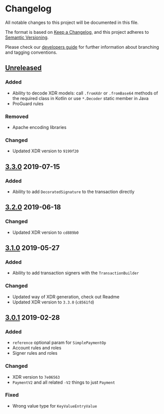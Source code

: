 # Changelog
All notable changes to this project will be documented in this file.

The format is based on [Keep a Changelog](https://keepachangelog.com/en/1.0.0/),
and this project adheres to [Semantic Versioning](https://semver.org/spec/v2.0.0.html).

Please check our [developers guide](https://gitlab.com/tokend/developers-guide)
for further information about branching and tagging conventions.

## [Unreleased]

### Added
- Ability to decode XDR models: call `.fromXdr` or `.fromBase64` methods
of the required class in Kotlin or use `*.Decoder` static member in Java
- ProGuard rules

### Removed
- Apache encoding libraries

### Changed
- Updated XDR version to `9199f20`

## [3.3.0] 2019-07-15

### Added
- Ability to add `DecoratedSignature` to the transaction directly

## [3.2.0] 2019-06-18

### Changed
- Updated XDR version to `cd889b0`

## [3.1.0] 2019-05-27

### Added
- Ability to add transaction signers with the `TransactionBuilder`

### Changed
- Updated way of XDR generation, check out Readme
- Updated XDR version to `3.3.0` (`c8561fd`)

## [3.0.1] 2019-02-28

### Added
- `reference` optional param for `SimplePaymentOp`
- Account rules and roles
- Signer rules and roles

### Changed
- XDR version to `7e06563`
- `PaymentV2` and all related `-V2` things to just `Payment`

### Fixed
- Wrong value type for `KeyValueEntryValue`

[3.0.1]: https://github.com/tokend/kotlin-wallet/compare/1.0.13...3.0.1
[3.1.0]: https://github.com/tokend/kotlin-wallet/compare/3.0.1...3.1.0
[3.2.0]: https://github.com/tokend/kotlin-wallet/compare/3.1.0...3.2.0
[3.3.0]: https://github.com/tokend/kotlin-wallet/compare/3.2.0...3.3.0
[Unreleased]: https://github.com/tokend/kotlin-wallet/compare/3.3.0...HEAD

